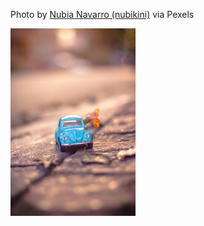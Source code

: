 <!--(dl
(section-meta
    (title pexels-nubia-navarro-\(nubikini\)-1522186))
)-->

Photo by [Nubia Navarro (nubikini)](https://www.pexels.com/photo/blue-volkswagen-beetle-coupe-in-selective-focus-photography-1522186/) via Pexels

<img src="./images/atdd/pexels-nubia-navarro-(nubikini)-1522186.jpg" style="height:300px"></img>